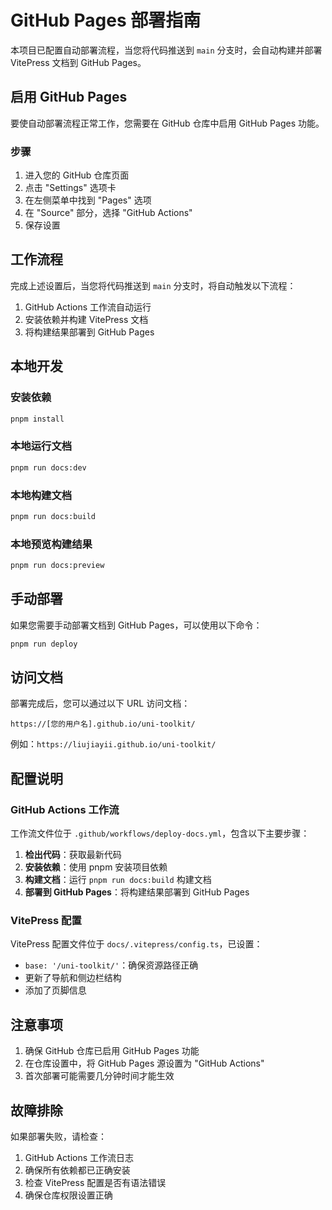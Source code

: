 # GitHub Pages 部署指南

本项目已配置自动部署流程，当您将代码推送到 `main` 分支时，会自动构建并部署 VitePress 文档到 GitHub Pages。

## 启用 GitHub Pages

要使自动部署流程正常工作，您需要在 GitHub 仓库中启用 GitHub Pages 功能。

### 步骤

1. 进入您的 GitHub 仓库页面
2. 点击 "Settings" 选项卡
3. 在左侧菜单中找到 "Pages" 选项
4. 在 "Source" 部分，选择 "GitHub Actions"
5. 保存设置

## 工作流程

完成上述设置后，当您将代码推送到 `main` 分支时，将自动触发以下流程：

1. GitHub Actions 工作流自动运行
2. 安装依赖并构建 VitePress 文档
3. 将构建结果部署到 GitHub Pages

## 本地开发

### 安装依赖

```bash
pnpm install
```

### 本地运行文档

```bash
pnpm run docs:dev
```

### 本地构建文档

```bash
pnpm run docs:build
```

### 本地预览构建结果

```bash
pnpm run docs:preview
```

## 手动部署

如果您需要手动部署文档到 GitHub Pages，可以使用以下命令：

```bash
pnpm run deploy
```

## 访问文档

部署完成后，您可以通过以下 URL 访问文档：

```
https://[您的用户名].github.io/uni-toolkit/
```

例如：`https://liujiayii.github.io/uni-toolkit/`

## 配置说明

### GitHub Actions 工作流

工作流文件位于 `.github/workflows/deploy-docs.yml`，包含以下主要步骤：

1. **检出代码**：获取最新代码
2. **安装依赖**：使用 pnpm 安装项目依赖
3. **构建文档**：运行 `pnpm run docs:build` 构建文档
4. **部署到 GitHub Pages**：将构建结果部署到 GitHub Pages

### VitePress 配置

VitePress 配置文件位于 `docs/.vitepress/config.ts`，已设置：

- `base: '/uni-toolkit/'`：确保资源路径正确
- 更新了导航和侧边栏结构
- 添加了页脚信息

## 注意事项

1. 确保 GitHub 仓库已启用 GitHub Pages 功能
2. 在仓库设置中，将 GitHub Pages 源设置为 "GitHub Actions"
3. 首次部署可能需要几分钟时间才能生效

## 故障排除

如果部署失败，请检查：

1. GitHub Actions 工作流日志
2. 确保所有依赖都已正确安装
3. 检查 VitePress 配置是否有语法错误
4. 确保仓库权限设置正确
